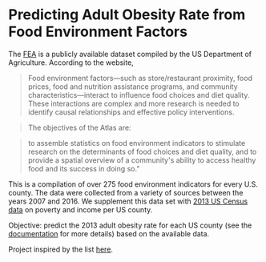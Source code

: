 # Predicting Adult Obesity Rate from Food Environment Factors

The [FEA](https://www.ers.usda.gov/data-products/food-environment-atlas/) is a publicly available dataset compiled by the US Department of Agriculture. According to the website, 

>Food environment factors—such as store/restaurant proximity, food prices, food and nutrition assistance programs, and community characteristics—interact to influence food choices and diet quality. These interactions are complex and more research is needed to identify causal relationships and effective policy interventions.

>The objectives of the Atlas are:

>to assemble statistics on food environment indicators to stimulate research on the determinants of food choices and diet quality, and
to provide a spatial overview of a community's ability to access healthy food and its success in doing so."

This is a compilation of over 275 food environment indicators for every U.S. county. The data were collected from a variety of sources between the years 2007 and 2016. We supplement this data set with [2013 US Census data](https://www.census.gov/data/datasets/2013/demo/saipe/2013-state-and-county.html) on poverty and income per US county.

Objective: predict the 2013 adult obesity rate for each US county (see the [documentation](https://www.ers.usda.gov/data-products/food-environment-atlas/documentation/) for more details) based on the available data. 

Project inspired by the list [here](https://medium.com/datadriveninvestor/the-50-best-public-datasets-for-machine-learning-d80e9f030279).


